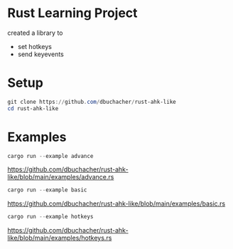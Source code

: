 # Rust Learning Project

created a library to
* set hotkeys
* send keyevents

# Setup
```powershell
git clone https://github.com/dbuchacher/rust-ahk-like
cd rust-ahk-like
```

# Examples
```powershell
cargo run --example advance
```
https://github.com/dbuchacher/rust-ahk-like/blob/main/examples/advance.rs

```powershell
cargo run --example basic
```
https://github.com/dbuchacher/rust-ahk-like/blob/main/examples/basic.rs

```powershell
cargo run --example hotkeys
```
https://github.com/dbuchacher/rust-ahk-like/blob/main/examples/hotkeys.rs
